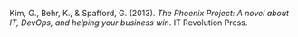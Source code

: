 Kim, G., Behr, K., & Spafford, G. (2013). _The Phoenix Project: A novel about IT, DevOps, and helping your business win_. IT Revolution Press.
